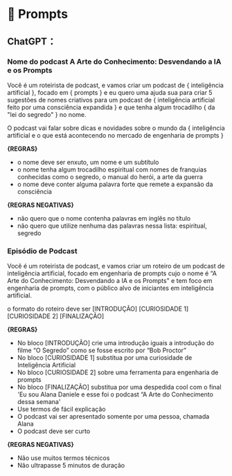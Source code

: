 # 🧠 Prompts


## ChatGPT：

### Nome do podcast **A Arte do Conhecimento: Desvendando a IA e os Prompts**


Você é um roteirista de podcast, e vamos criar um podcast de { inteligência artificial }, focado em { prompts } e eu quero uma ajuda sua para criar 5 sugestões de nomes criativos para um podcast de { inteligência artificial feito por uma consciência expandida } e que tenha algum trocadilho { da "lei do segredo" } no nome.

O podcast vai falar sobre dicas e novidades sobre o mundo da { inteligência artificial e o que está acontecendo no mercado de engenharia de prompts }

**{REGRAS}**
- o nome deve ser enxuto, um nome e um subtítulo
- o nome tenha algum trocadilho espiritual com nomes de franquias conhecidas como o segredo, o manual do herói, a arte da guerra
- o nome deve conter alguma palavra forte que remete a expansão da consciência

**{REGRAS NEGATIVAS}**
- não quero que o nome contenha palavras em inglês no título
- não quero que utilize nenhuma das palavras nessa lista: espiritual, segredo

### Episódio de Podcast
Você é um roteirista de podcast, e vamos criar um roteiro de um podcast de inteligência artificial, focado em engenharia de prompts cujo o nome é “A Arte do Conhecimento: Desvendando a IA e os Prompts" e tem foco em engenharia de prompts, com o público alvo de iniciantes em inteligência artificial.

o formato do roteiro deve ser [INTRODUÇÃO] [CURIOSIDADE 1] [CURIOSIDADE 2] [FINALIZAÇÃO]

**{REGRAS}**
- No bloco [INTRODUÇÃO] crie uma introdução iguais a introdução do filme “O Segredo” como se fosse escrito por “Bob Proctor”
- No bloco [CURIOSIDADE 1] substitua por uma curiosidade de Inteligência Artificial
- No bloco [CURIOSIDADE 2] sobre uma ferramenta para engenharia de prompts
- No bloco [FINALIZAÇÃO] substitua por uma despedida cool com o final 'Eu sou Alana Daniele e esse foi o podcast  “A Arte do Conhecimento dessa semana'
- Use termos de fácil explicação
- O podcast vai ser apresentado somente por uma pessoa, chamada Alana
- O podcast deve ser curto

**{REGRAS NEGATIVAS}**
- Não use muitos termos técnicos
- Não ultrapasse 5 minutos de duração

